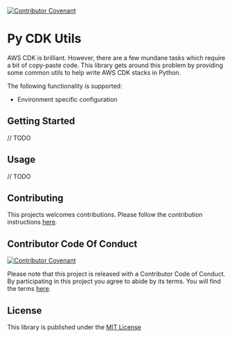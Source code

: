 [![Contributor Covenant](https://img.shields.io/badge/Contributor%20Covenant-v2.0%20adopted-ff69b4.svg)](CODE_OF_CONDUCT.md)

# Py CDK Utils

AWS CDK is brilliant. However, there are a few mundane tasks which require a bit of copy-paste code. This library gets
around this problem by providing some common utils to help write AWS CDK stacks in Python.

The following functionality is supported:

- Environment specific configuration

## Getting Started

// TODO

## Usage

// TODO

## Contributing

This projects welcomes contributions. Please follow the contribution instructions [here](CONTRIBUTING.md).

## Contributor Code Of Conduct

[![Contributor Covenant](https://img.shields.io/badge/Contributor%20Covenant-v2.0%20adopted-ff69b4.svg)](CODE_OF_CONDUCT.md)

Please note that this project is released with a Contributor Code of Conduct. By participating in this project you agree
to abide by its terms. You will find the terms [here](CODE_OF_CONDUCT.md).

## License

This library is published under the [MIT License](LICENSE.md)
